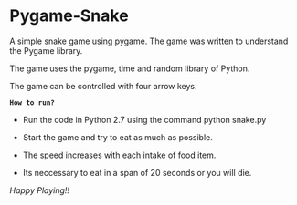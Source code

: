 # Pygame-Snake
A simple snake game using pygame. The game was written to understand the Pygame library.

The game uses the pygame, time and random library of Python. 

The game can be controlled with four arrow keys.

**`How to run?`**

* Run the code in Python 2.7 using the command python snake.py

* Start the game and try to eat as much as possible.

* The speed increases with each intake of food item.

* Its neccessary to eat in a span of 20 seconds or you will die.

*Happy Playing!!*
